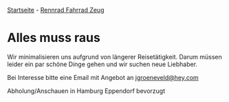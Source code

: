 [Startseite](/index.html) - [Rennrad Fahrrad Zeug](/Fahrradkram.html)

# Alles muss raus

Wir minimalisieren uns aufgrund von längerer Reisetätigkeit. Darum müssen leider ein par schöne Dinge gehen und wir suchen neue Liebhaber.

Bei Interesse bitte eine Email mit Angebot an [jgroeneveld@hey.com](mailto:jgroeneveld@hey.com)

Abholung/Anschauen in Hamburg Eppendorf bevorzugt

